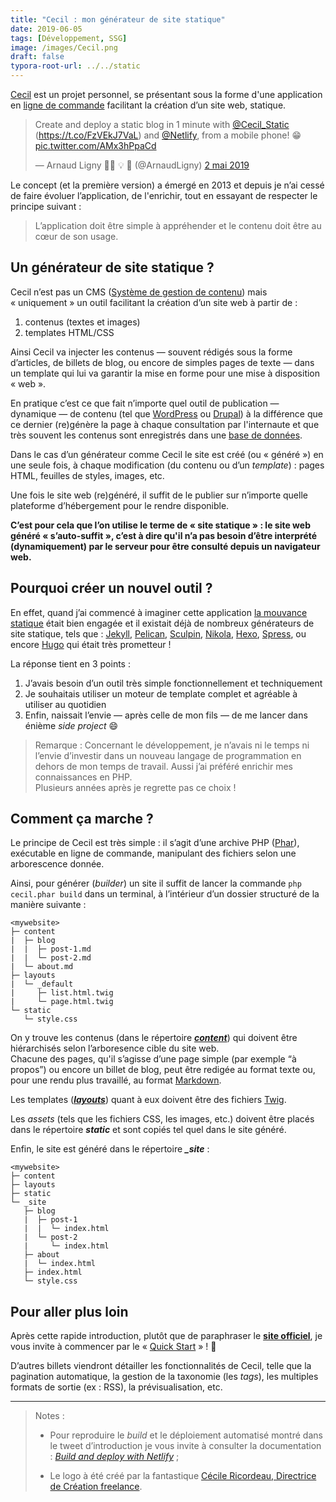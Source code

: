 ```yaml
---
title: "Cecil : mon générateur de site statique"
date: 2019-06-05
tags: [Développement, SSG]
image: /images/Cecil.png
draft: false
typora-root-url: ../../static
---
```


[Cecil](https://cecil.app/) est un projet personnel, se présentant sous la forme d'une application en [ligne de commande](https://fr.m.wikipedia.org/wiki/Interface_en_ligne_de_commande) facilitant la création d’un site web, statique.

<blockquote class="twitter-tweet tw-align-center" data-lang="fr"><p lang="en" dir="ltr">Create and deploy a static blog in 1 minute with <a href="https://twitter.com/Cecil_Static?ref_src=twsrc%5Etfw">@Cecil_Static</a> (<a href="https://t.co/FzVEkJ7VaL">https://t.co/FzVEkJ7VaL</a>) and <a href="https://twitter.com/Netlify?ref_src=twsrc%5Etfw">@Netlify</a>, from a mobile phone! 😁 <a href="https://t.co/AMx3hPpaCd">pic.twitter.com/AMx3hPpaCd</a></p>&mdash; Arnaud Ligny 👨‍💻 💡 🚀 (@ArnaudLigny) <a href="https://twitter.com/ArnaudLigny/status/1123984989270544386?ref_src=twsrc%5Etfw">2 mai 2019</a></blockquote>
<script async src="https://platform.twitter.com/widgets.js" charset="utf-8"></script>

Le concept (et la première version) a émergé en 2013 et depuis je n’ai cessé de faire évoluer l’application, de l'enrichir, tout en essayant de respecter le principe suivant :

> L’application doit être simple à appréhender et le contenu doit être au cœur de son usage.

<!-- break -->

## Un générateur de site statique ?

Cecil n’est pas un CMS ([Système de gestion de contenu](https://fr.m.wikipedia.org/wiki/Syst%C3%A8me_de_gestion_de_contenu)) mais « uniquement » un outil facilitant la création d’un site web à partir de :

1. contenus (textes et images)
2. templates HTML/CSS

Ainsi Cecil va injecter les contenus — souvent rédigés sous la forme d’articles, de billets de blog, ou encore de simples pages de texte — dans un template qui lui va garantir la mise en forme pour une mise à disposition « web ».

En pratique c’est ce que fait n’importe quel outil de publication — dynamique — de contenu (tel que [WordPress](https://fr.m.wikipedia.org/wiki/WordPress) ou [Drupal](https://www.drupal.org/)) à la différence que ce dernier (re)génère la page à chaque consultation par l'internaute et que très souvent les contenus sont enregistrés dans une [base de données](https://fr.m.wikipedia.org/wiki/Base_de_donn%C3%A9es).

Dans le cas d’un générateur comme Cecil le site est créé (ou « généré ») en une seule fois, à chaque modification (du contenu ou d’un *template*) : pages HTML, feuilles de styles, images, etc.

Une fois le site web (re)généré, il suffit de le publier sur n’importe quelle plateforme d’hébergement pour le rendre disponible.

**C’est pour cela que l’on utilise le terme de « site statique » : le site web généré « s’auto-suffit », c’est à dire qu'il n’a pas besoin d’être interprété (dynamiquement) par le serveur pour être consulté depuis un navigateur web.**

## Pourquoi créer un nouvel outil ?

En effet, quand j’ai commencé à imaginer cette application [la mouvance statique](https://frank.taillandier.me/2016/03/08/les-gestionnaires-de-contenu-statique/) était bien engagée et il existait déjà de nombreux générateurs de site statique, tels que : [Jekyll](https://jekyllrb.com/), [Pelican](https://getpelican.com), [Sculpin](https://sculpin.io/), [Nikola](https://getnikola.com), [Hexo](https://hexo.io/), [Spress](http://spress.yosymfony.com/), ou encore [Hugo](https://gohugo.io/) qui était très prometteur !

La réponse tient en 3 points :

1. J’avais besoin d’un outil très simple fonctionnellement et techniquement
2. Je souhaitais utiliser un moteur de template complet et agréable à utiliser au quotidien
3. Enfin, naissait l’envie — après celle de mon fils — de me lancer dans énième *side project* 😄

> Remarque :
> Concernant le développement, je n’avais ni le temps ni l’envie d’investir dans un nouveau langage de programmation en dehors de mon temps de travail. Aussi j’ai préféré enrichir mes connaissances en PHP.  
> Plusieurs années après je regrette pas ce choix !

## Comment ça marche ?

Le principe de Cecil est très simple : il s’agit d’une archive PHP ([Phar](https://www.php.net/manual/fr/intro.phar.php)), exécutable en ligne de commande, manipulant des fichiers selon une arborescence donnée.

Ainsi, pour générer (*builder*) un site il suffit de lancer la commande `php cecil.phar build` dans un terminal, à l’intérieur d’un dossier structuré de la manière suivante :

```
<mywebsite>
├─ content
|  ├─ blog
|  |  ├─ post-1.md
|  |  └─ post-2.md
|  └─ about.md
├─ layouts
|  └─ _default
|     ├─ list.html.twig
|     └─ page.html.twig
└─ static
   └─ style.css
```

On y trouve les contenus (dans le répertoire [***content***](https://cecil.app/documentation/content/)) qui doivent être hiérarchisés selon l’arboresence cible du site web.  
Chacune des pages, qu'il s’agisse d’une page simple (par exemple “à propos”) ou encore un billet de blog, peut être redigée au format texte ou, pour une rendu plus travaillé, au format [Markdown](https://fr.m.wikipedia.org/wiki/Markdown).

Les templates ([***layouts***](https://cecil.app/documentation/templates/)) quant à eux doivent être des fichiers [Twig](https://twig.symfony.com/doc/templates.html).

Les *assets* (tels que les fichiers CSS, les images, etc.) doivent être placés dans le répertoire ***static*** et sont copiés tel quel dans le site généré.

Enfin, le site est généré dans le répertoire ***_site*** :

```
<mywebsite>
├─ content
├─ layouts
├─ static
└─ _site
   ├─ blog
   |  ├─ post-1
   |  |  └─ index.html
   |  └─ post-2
   |     └─ index.html
   ├─ about
   |  └─ index.html
   ├─ index.html
   └─ style.css
```

## Pour aller plus loin

Après cette rapide introduction, plutôt que de paraphraser le [**site officiel**](https://cecil.app/), je vous invite à commencer par le « [Quick Start](https://cecil.app/documentation/quick-start/) » ! 🙂

D’autres billets viendront détailler les fonctionnalités de Cecil, telle que la pagination automatique, la gestion de la taxonomie (les *tags*), les multiples formats de sortie (ex : RSS), la prévisualisation, etc.

----

> Notes :
>
> - Pour reproduire le *build* et le déploiement automatisé montré dans le tweet d’introduction je vous invite à consulter la documentation : [*Build and deploy with Netlify*](https://cecil.app/documentation/publish/#build-and-deploy-with-netlify) ;
>
> - Le logo à été créé par la fantastique [Cécile Ricordeau, Directrice de Création freelance](https://www.cecillie.fr/).
